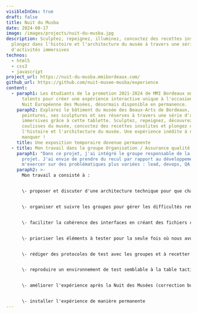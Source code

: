 ```yaml
---
visibleInCms: true
draft: false
title: Nuit du Musba
date: 2024-08-17
image: /images/projects/nuit-du-musba.jpg
description: Sculptez, repeignez, illuminez, concoctez des recettes insolites et
  plongez dans l'histoire et l'architecture du musée à travers une série
  d'activités immersives
technos:
  - html5
  - css3
  - javascript
project_url: https://nuit-du-musba.mmibordeaux.com/
github_url: https://github.com/nuit-musee-musba/experience
content:
  - paraph1: Les étudiants de la promotion 2021-2024 de MMI Bordeaux ont uni leurs
      talents pour créer une expérience interactive unique à l'occasion de la
      Nuit Européenne des Musées, désormais disponible en permanence.
    paraph2: Explorez le bâtiment du musée des Beaux-Arts de Bordeaux, ses
      peintures, ses sculptures et ses réserves à travers une série d'activités
      immersives grâce à cette tablette. Sculptez, repeignez, découvrez les
      coulisses du musée, concoctez des recettes insolites et plongez dans
      l'histoire et l'architecture du musée. Une expérience inédite à ne pas
      manquer !
    title: Une exposition temporaire devenue permanente
  - title: Mon travail dans le groupe Organisation / Assurance qualité
    paraph1: "Dans ce projet, j'ai intégré le groupe responsable de la qualité du
      projet. J'ai envie de prendre du recul par rapport au développement et de
      m'exercer sur des problématiques plus variées : lead, devops, QA, etc."
    paraph2: >-
      Mon travail a consisté à :


      \- proposer et discuter d'une architecture technique pour que chaque groupe puisse travailler sereinement (compétences hétérogènes, certains groupes savaient utiliser des frameworks, d'autres non) et assurer une cohérence d'interface tout en conservant une indépendance pour chaque groupe


      \- organiser et suivre les groupes pour gérer les difficultés rencontrées, donner un coup de main si besoin


      \- faciliter la cohérence des interfaces en créant des fichiers communs réutilisables (styles et scripts)


      \- prioriser les éléments à tester pour la seule fois où nous avons pu essayer la table tactile en début de projet (crucial car nous avons travaillé à l'aveugle tout le reste du projet)


      \- rédiger des protocoles de test avec les groupes et à recetter les expériences


      \- reproduire un environnement de test semblable à la table tactile


      \- améliorer l'expérience après la Nuit des Musées (correction bug, préparation pour installation permanent)


      \- installer l'expérience de manière permanente
---
```

